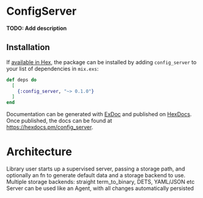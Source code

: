 # ConfigServer

**TODO: Add description**

## Installation

If [available in Hex](https://hex.pm/docs/publish), the package can be installed
by adding `config_server` to your list of dependencies in `mix.exs`:

```elixir
def deps do
  [
    {:config_server, "~> 0.1.0"}
  ]
end
```

Documentation can be generated with [ExDoc](https://github.com/elixir-lang/ex_doc)
and published on [HexDocs](https://hexdocs.pm). Once published, the docs can
be found at <https://hexdocs.pm/config_server>.

# Architecture
Library user starts up a supervised server, passing a storage path, and optionally an fn to generate default data and
a storage backend to use.
Multiple storage backends: straight term_to_binary, DETS, YAML/JSON etc
Server can be used like an Agent, with all changes automatically persisted